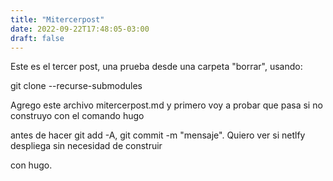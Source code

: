 ```yaml
---
title: "Mitercerpost"
date: 2022-09-22T17:48:05-03:00
draft: false
---
```


Este es el tercer post, una prueba desde una carpeta "borrar", usando:

git clone --recurse-submodules

Agrego este archivo mitercerpost.md y primero voy a probar que pasa si no construyo con el comando hugo

antes de hacer git add -A, git commit -m "mensaje". Quiero ver si netlfy despliega sin necesidad de construir

con hugo.